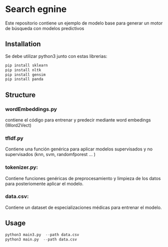 # Search egnine
Este repositorio contiene un ejemplo de modelo base para generar un motor de búsqueda con modelos predictivos

## Installation
Se debe utilizar python3 junto con estas librerias:

```bash
pip install sklearn
pip install nltk
pip install gensim
pip install panda
```

## Structure

### wordEmbeddings.py
 contiene el código para entrenar y predecir mediante word embedings (Word2Vect)

### tfIdf.py 
Contiene una función genérica para aplicar modelos supervisados y no supervisados (knn, svm, randomfporest ... )

### tokenizer.py: 
Contiene funciones genéricas de preprocesamiento y limpieza de los datos para posteriomente aplicar el modelo.

### data.csv: 
Contiene un dataset de especializaciones médicas para entrenar el modelo.


## Usage

```python
python3 main3.py  --path data.csv
python3 main.py  --path data.csv
```